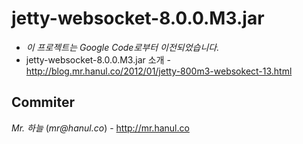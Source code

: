 # jetty-websocket-8.0.0.M3.jar
* *이 프로젝트는 Google Code로부터 이전되었습니다.*
* jetty-websocket-8.0.0.M3.jar 소개 - http://blog.mr.hanul.co/2012/01/jetty-800m3-websokect-13.html

Commiter
----
*Mr. 하늘* (_mr@hanul.co_) - http://mr.hanul.co
